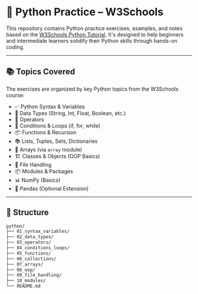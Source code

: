 # 🐍 Python Practice – W3Schools

This repository contains Python practice exercises, examples, and notes based on the [W3Schools Python Tutorial](https://www.w3schools.com/python/). It's designed to help beginners and intermediate learners solidify their Python skills through hands-on coding.

---

## 📚 Topics Covered

The exercises are organized by key Python topics from the W3Schools course:

- ✅ Python Syntax & Variables  
- 🔢 Data Types (String, Int, Float, Boolean, etc.)
- 🧮 Operators  
- 🔁 Conditions & Loops (if, for, while)
- 📦 Functions & Recursion  
- 📚 Lists, Tuples, Sets, Dictionaries  
- 🧰 Arrays (via `array` module)  
- 🏗️ Classes & Objects (OOP Basics)  
- 📁 File Handling  
- 📦 Modules & Packages  
- 📊 NumPy (Basics)  
- 🐼 Pandas (Optional Extension)

---

## 📂 Structure

```bash
python/
├── 01_syntax_variables/
├── 02_data_types/
├── 03_operators/
├── 04_conditions_loops/
├── 05_functions/
├── 06_collections/
├── 07_arrays/
├── 08_oop/
├── 09_file_handling/
├── 10_modules/
└── README.md
